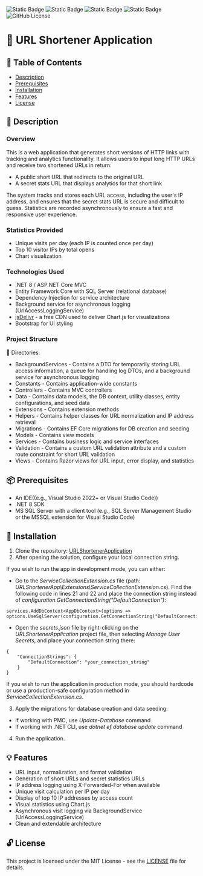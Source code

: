 <img alt="Static Badge" src="https://img.shields.io/badge/C%23-%23512BD4?style=plastic&logo=dotnet"> <img alt="Static Badge" src="https://img.shields.io/badge/ASP.NET_Core_MVC-%23512BD4?style=plastic"> <img alt="Static Badge" src="https://img.shields.io/badge/EF_Core-%23512BD4?style=plastic"> <img alt="Static Badge" src="https://img.shields.io/badge/SQL_Server-%23ef901c?style=plastic">
<img alt="GitHub License" src="https://img.shields.io/github/license/mashape/apistatus?style=plastic">

# 🔗 URL Shortener Application

## 📃 Table of Contents
- [Description](#-description)
- [Prerequisites](#-prerequisites)
- [Installation](#-installation)
- [Features](#-features)
- [License](#-license)

## 📖 Description
### Overview
This is a web application that generates short versions of HTTP links with tracking and analytics functionality. It allows users to input long HTTP URLs and receive two shortened URLs in return:

- A public short URL that redirects to the original URL
- A secret stats URL that displays analytics for that short link

The system tracks and stores each URL access, including the user's IP address, and ensures that the secret stats URL is secure and difficult to guess. Statistics are recorded asynchronously to ensure a fast and responsive user experience.

### Statistics Provided
- Unique visits per day (each IP is counted once per day)
- Top 10 visitor IPs by total opens
- Chart visualization

### Technologies Used
- .NET 8 / ASP.NET Core MVC
- Entity Framework Core with SQL Server (relational database)
- Dependency Injection for service architecture
- Background service for asynchronous logging (UrlAccessLoggingService)
- [jsDelivr](https://www.jsdelivr.com/) - a free CDN used to deliver Chart.js for visualizations
- Bootstrap for UI styling

### Project Structure
📁 Directories:
- BackgroundServices - Contains a DTO for temporarily storing URL access information, a queue for handling log DTOs, and a background service for asynchronous logging
- Constants - Contains application-wide constants
- Controllers - Contains MVC controllers
- Data - Contains data models, the DB context, utility classes,  entity configurations, and seed data
- Extensions - Contains extension methods
- Helpers - Contains helper classes for URL normalization and IP address retrieval
- Migrations - Contains EF Core migrations for DB creation and seeding
- Models - Contains view models
- Services - Contains business logic and service interfaces
- Validation - Contains a custom URL validation attribute and a custom route constraint for short URL validation
- Views - Contains Razor views for URL input, error display, and statistics

## 📦 Prerequisites
- An IDE((e.g., Visual Studio 2022+ or Visual Studio Code))
- .NET 8 SDK
- MS SQL Server with a client tool (e.g., SQL Server Management Studio or the MSSQL extension for Visual Studio Code)

## 🔧 Installation
1. Clone the repository: [URLShortenerApplication](https://github.com/karinanikolova/URLShortenerApplication)
2. After opening the solution, configure your local connection string.  

If you wish to run the app in development mode, you can either:
- Go to the *ServiceCollectionExtension.cs* file (path: *URLShortenerApp\Extensions\ServiceCollectionExtension.cs*). Find the following code in lines 21 and 22 and place the connection string instead of *configuration.GetConnectionString("DefaultConnection")*:

```
services.AddDbContext<AppDbContext>(options =>
options.UseSqlServer(configuration.GetConnectionString("DefaultConnection")));
```

- Open the *secrets.json* file by right-clicking on the *URLShortenerApplication* project file, then selecting *Manage User Secrets*, and place your connection string there:

```
{
    "ConnectionStrings": {
        "DefaultConnection": "your_connection_string"
    }
}
```  
If you wish to run the application in production mode, you should hardcode or use a production-safe configuration method in *ServiceCollectionExtension.cs*.

3. Apply the migrations for database creation and data seeding:
- If working with PMC, use *Update-Database* command
- If working with .NET CLI, use *dotnet ef database update* command

4. Run the application.

## 💡 Features
- URL input, normalization, and format validation
- Generation of short URLs and secret statistics URLs
- IP address logging using X-Forwarded-For when available
- Unique visit calculation per IP per day
- Display of top 10 IP addresses by access count
- Visual statistics using Chart.js
- Asynchronous visit logging via BackgroundService (UrlAccessLoggingService)
- Clean and extendable architecture


## 🔓 License
This project is licensed under the MIT License - see the [LICENSE](https://github.com/karinanikolova/URLShortenerApplication/blob/master/LICENSE.txt) file for details.
